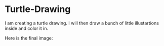 # Turtle-Drawing

I am creating a turtle drawing. 
I will then draw a bunch of little illustartions inside and color it in.

Here is the final image: 
